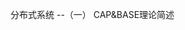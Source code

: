 <!--
 * @Author: Gooddbird 1753009868@qq.com
 * @Date: 2023-07-23 01:14:22
 * @LastEditors: Gooddbird 1753009868@qq.com
 * @LastEditTime: 2023-07-23 01:14:32
 * @FilePath: \workspace\treasure\分布式事务\分布式系统 --（一） CAP&BASE理论简述.md
 * @Description: 这是默认设置,请设置`customMade`, 打开koroFileHeader查看配置 进行设置: https://github.com/OBKoro1/koro1FileHeader/wiki/%E9%85%8D%E7%BD%AE
-->
分布式系统 --（一） CAP&BASE理论简述
